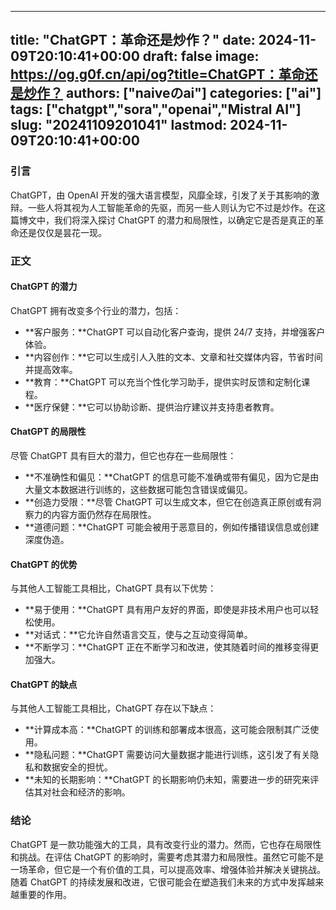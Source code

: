 
---
title: "ChatGPT：革命还是炒作？"
date: 2024-11-09T20:10:41+00:00
draft: false
image: https://og.g0f.cn/api/og?title=ChatGPT：革命还是炒作？
authors: ["naiveのai"]
categories: ["ai"]
tags: ["chatgpt","sora","openai","Mistral AI"]
slug: "20241109201041"
lastmod: 2024-11-09T20:10:41+00:00
---
### 引言

ChatGPT，由 OpenAI 开发的强大语言模型，风靡全球，引发了关于其影响的激辩。一些人将其视为人工智能革命的先驱，而另一些人则认为它不过是炒作。在这篇博文中，我们将深入探讨 ChatGPT 的潜力和局限性，以确定它是否是真正的革命还是仅仅是昙花一现。

### 正文

#### ChatGPT 的潜力

ChatGPT 拥有改变多个行业的潜力，包括：

- **客户服务：**ChatGPT 可以自动化客户查询，提供 24/7 支持，并增强客户体验。
- **内容创作：**它可以生成引人入胜的文本、文章和社交媒体内容，节省时间并提高效率。
- **教育：**ChatGPT 可以充当个性化学习助手，提供实时反馈和定制化课程。
- **医疗保健：**它可以协助诊断、提供治疗建议并支持患者教育。

#### ChatGPT 的局限性

尽管 ChatGPT 具有巨大的潜力，但它也存在一些局限性：

- **不准确性和偏见：**ChatGPT 的信息可能不准确或带有偏见，因为它是由大量文本数据进行训练的，这些数据可能包含错误或偏见。
- **创造力受限：**尽管 ChatGPT 可以生成文本，但它在创造真正原创或有洞察力的内容方面仍然存在局限性。
- **道德问题：**ChatGPT 可能会被用于恶意目的，例如传播错误信息或创建深度伪造。

#### ChatGPT 的优势

与其他人工智能工具相比，ChatGPT 具有以下优势：

- **易于使用：**ChatGPT 具有用户友好的界面，即使是非技术用户也可以轻松使用。
- **对话式：**它允许自然语言交互，使与之互动变得简单。
- **不断学习：**ChatGPT 正在不断学习和改进，使其随着时间的推移变得更加强大。

#### ChatGPT 的缺点

与其他人工智能工具相比，ChatGPT 存在以下缺点：

- **计算成本高：**ChatGPT 的训练和部署成本很高，这可能会限制其广泛使用。
- **隐私问题：**ChatGPT 需要访问大量数据才能进行训练，这引发了有关隐私和数据安全的担忧。
- **未知的长期影响：**ChatGPT 的长期影响仍未知，需要进一步的研究来评估其对社会和经济的影响。

### 结论

ChatGPT 是一款功能强大的工具，具有改变行业的潜力。然而，它也存在局限性和挑战。在评估 ChatGPT 的影响时，需要考虑其潜力和局限性。虽然它可能不是一场革命，但它是一个有价值的工具，可以提高效率、增强体验并解决关键挑战。随着 ChatGPT 的持续发展和改进，它很可能会在塑造我们未来的方式中发挥越来越重要的作用。